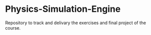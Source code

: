 # Physics-Simulation-Engine
Repository to track and delivary the exercises and final project of the course.
